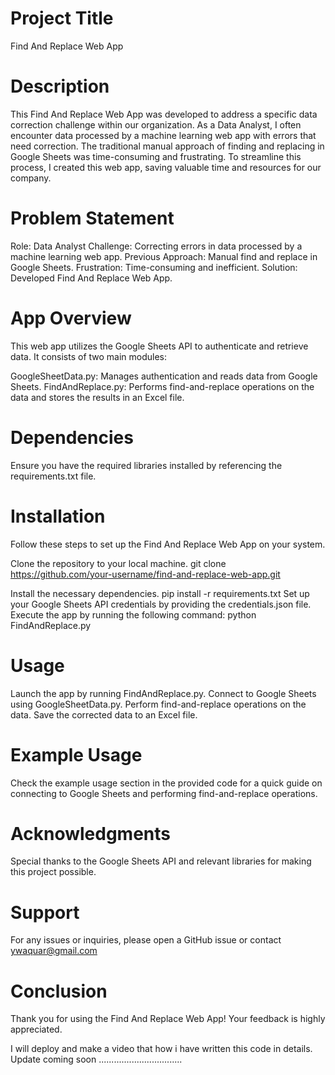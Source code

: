 # Project Title
Find And Replace Web App

# Description
This Find And Replace Web App was developed to address a specific data correction challenge within our organization. As a Data Analyst, I often encounter data processed by a machine learning web app with errors that need correction. The traditional manual approach of finding and replacing in Google Sheets was time-consuming and frustrating. To streamline this process, I created this web app, saving valuable time and resources for our company.

# Problem Statement
Role: Data Analyst
Challenge: Correcting errors in data processed by a machine learning web app.
Previous Approach: Manual find and replace in Google Sheets.
Frustration: Time-consuming and inefficient.
Solution: Developed Find And Replace Web App.

# App Overview
This web app utilizes the Google Sheets API to authenticate and retrieve data. It consists of two main modules:

GoogleSheetData.py: Manages authentication and reads data from Google Sheets.
FindAndReplace.py: Performs find-and-replace operations on the data and stores the results in an Excel file.

# Dependencies
Ensure you have the required libraries installed by referencing the requirements.txt file.

# Installation
Follow these steps to set up the Find And Replace Web App on your system.

Clone the repository to your local machine.
git clone https://github.com/your-username/find-and-replace-web-app.git

Install the necessary dependencies.
pip install -r requirements.txt
Set up your Google Sheets API credentials by providing the credentials.json file.
Execute the app by running the following command:
python FindAndReplace.py

# Usage
Launch the app by running FindAndReplace.py.
Connect to Google Sheets using GoogleSheetData.py.
Perform find-and-replace operations on the data.
Save the corrected data to an Excel file.

# Example Usage
Check the example usage section in the provided code for a quick guide on connecting to Google Sheets and performing find-and-replace operations.

# Acknowledgments
Special thanks to the Google Sheets API and relevant libraries for making this project possible.

# Support
For any issues or inquiries, please open a GitHub issue or contact ywaquar@gmail.com

# Conclusion
Thank you for using the Find And Replace Web App! Your feedback is highly appreciated.

I will deploy and make a video that how i have written this code in details.
Update coming soon .................................
